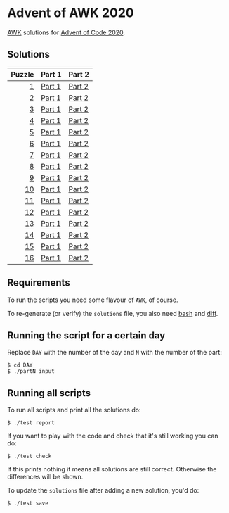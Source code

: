 # Advent of AWK 2020

[AWK](https://en.wikipedia.org/wiki/AWK) solutions for
[Advent of Code 2020](https://adventofcode.com/2020).

## Solutions

| Puzzle   | Part 1             | Part 2             |
| --------:| ------------------ | ------------------ |
| [1][1]   | [Part 1](01/part1) | [Part 2](01/part1) |
| [2][2]   | [Part 1](02/part1) | [Part 2](02/part1) |
| [3][3]   | [Part 1](03/part1) | [Part 2](03/part1) |
| [4][4]   | [Part 1](04/part1) | [Part 2](04/part1) |
| [5][5]   | [Part 1](05/part1) | [Part 2](05/part1) |
| [6][6]   | [Part 1](06/part1) | [Part 2](06/part1) |
| [7][7]   | [Part 1](07/part1) | [Part 2](07/part1) |
| [8][8]   | [Part 1](08/part1) | [Part 2](08/part1) |
| [9][9]   | [Part 1](09/part1) | [Part 2](09/part1) |
| [10][10] | [Part 1](10/part1) | [Part 2](10/part1) |
| [11][11] | [Part 1](11/part1) | [Part 2](11/part1) |
| [12][12] | [Part 1](12/part1) | [Part 2](12/part1) |
| [13][13] | [Part 1](13/part1) | [Part 2](13/part1) |
| [14][14] | [Part 1](14/part1) | [Part 2](14/part1) |
| [15][15] | [Part 1](15/part1) | [Part 2](15/part1) |
| [16][16] | [Part 1](16/part1) | [Part 2](16/part1) |

## Requirements

To run the scripts you need some flavour of `AWK`, of course.

To re-generate (or verify) the `solutions` file, you also need
[bash](https://en.wikipedia.org/wiki/Bash_(Unix_shell)) and
[diff](https://en.wikipedia.org/wiki/Diff).

## Running the script for a certain day

Replace `DAY` with the number of the day and `N` with the number of the part:

	$ cd DAY
	$ ./partN input

## Running all scripts

To run all scripts and print all the solutions do:

	$ ./test report

If you want to play with the code and check that it's still working you can
do:

	$ ./test check

If this prints nothing it means all solutions are still correct.
Otherwise the differences will be shown.

To update the `solutions` file after adding a new solution, you'd do:

	$ ./test save

[1]: https://adventofcode.com/2020/day/1
[2]: https://adventofcode.com/2020/day/2
[3]: https://adventofcode.com/2020/day/3
[4]: https://adventofcode.com/2020/day/4
[5]: https://adventofcode.com/2020/day/5
[6]: https://adventofcode.com/2020/day/6
[7]: https://adventofcode.com/2020/day/7
[8]: https://adventofcode.com/2020/day/8
[9]: https://adventofcode.com/2020/day/9
[10]: https://adventofcode.com/2020/day/10
[11]: https://adventofcode.com/2020/day/11
[12]: https://adventofcode.com/2020/day/12
[13]: https://adventofcode.com/2020/day/13
[14]: https://adventofcode.com/2020/day/14
[15]: https://adventofcode.com/2020/day/15
[16]: https://adventofcode.com/2020/day/16
